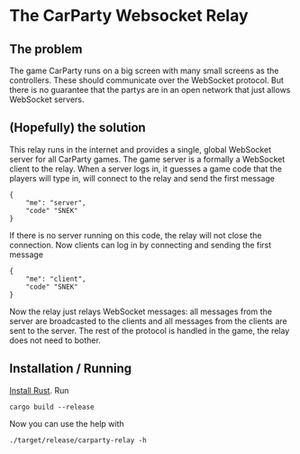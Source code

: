 # The CarParty Websocket Relay

## The problem
The game CarParty runs on a big screen with many small screens as the controllers. These should
communicate over the WebSocket protocol. But there is no guarantee that the partys are in an open
network that just allows WebSocket servers. 

## (Hopefully) the solution
This relay runs in the internet and provides a single, global WebSocket server for all CarParty
games. The game server is a formally a WebSocket client to the relay. When a server logs in, it
guesses a game code that the players will type in, will connect to the relay and send the first
message

	{
		"me": "server",
		"code" "SNEK"
	}

If there is no server running on this code, the relay will not close the connection. Now clients can
log in by connecting and sending the first message

	{
		"me": "client",
		"code" "SNEK"
	}

Now the relay just relays WebSocket messages: all messages from the server are broadcasted to the
clients and all messages from the clients are sent to the server. The rest of the protocol is
handled in the game, the relay does not need to bother.

## Installation / Running
[Install Rust](https://www.rust-lang.org/tools/install). Run
	
	cargo build --release

Now you can use the help with

	./target/release/carparty-relay -h
